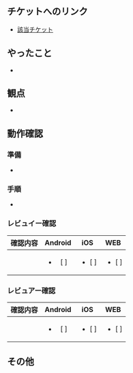 ## チケットへのリンク
<!-- チケットの番号を追加(PR-チケット番号) -->
- [該当チケット](https://proute.atlassian.net/browse/PR-)

## やったこと
<!-- 作業内容の概要を書く -->
- 

## 観点
<!-- レビュアーに重点的に見てほしい観点を書く -->
- 

## 動作確認
### 準備
<!-- 動作確認のために事前に準備が必要な場合は手順を書く -->
- 

### 手順
<!-- 動作確認の手順を書く -->
- 

### レビュイー確認

|確認内容|Android|iOS|WEB|
|:---:|:---:|:---:|:---:|
|<!-- 確認内容をここに書きます -->| <ul><li>[ ] </ul> | <ul><li>[ ] </ul> | <ul><li>[ ] </ul> |


### レビュアー確認

|確認内容|Android|iOS|WEB|
|:---:|:---:|:---:|:---:|
|<!-- 確認内容をここに書きます -->| <ul><li>[ ] </ul> | <ul><li>[ ] </ul> | <ul><li>[ ] </ul> |

## その他
<!-- 自由フォーマット -->
